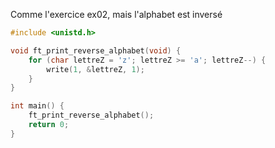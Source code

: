 Comme l'exercice ex02, mais l'alphabet est inversé

```c
#include <unistd.h>

void ft_print_reverse_alphabet(void) {
    for (char lettreZ = 'z'; lettreZ >= 'a'; lettreZ--) {
        write(1, &lettreZ, 1);
    }
}

int main() {
    ft_print_reverse_alphabet();
    return 0;
}
```
